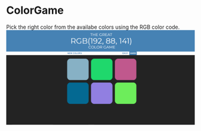 # ColorGame
Pick the right color from the availabe colors using the RGB color code.
![Alt text](Untitled.png?raw=true "Color Game")
